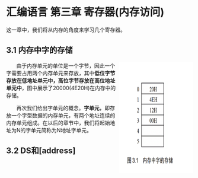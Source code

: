 # 汇编语言 第三章 寄存器(内存访问)

这一章中，我们将从内存的角度来学习几个寄存器。

## 3.1 内存中字的存储

<img src="https://raw.githubusercontent.com/lidongze0629/blog/main/images/assembly-language-3.1.png" width = "200" height = "300" alt="" align=right></img>

&nbsp;&nbsp;&nbsp;&nbsp;&nbsp;&nbsp;&nbsp;由于内存单元的单位是一个字节，因此一个字需要占用两个内存单元来存放，其中**低位字节存放在低地址单元中，高位字节存放在高位地址单元中**，图中展示了20000(4E20H)在内存中的存储。

&nbsp;&nbsp;&nbsp;&nbsp;&nbsp;&nbsp;&nbsp;再次我们给出字单元的概念。**字单元**，即存放一个字型数据的内存单元，有两个地址连续的内存单元组成。在以后的章节中，我们将起始地址为N的字单元简称为N地址字单元。


## 3.2 DS和[address]

&nbsp;&nbsp;&nbsp;&nbsp;&nbsp;&nbsp;&nbsp;